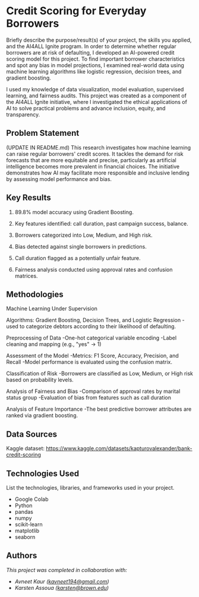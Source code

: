 # Credit Scoring for Everyday Borrowers
Briefly describe the purpose/result(s) of your project, the skills you applied, and the AI4ALL Ignite program.
In order to determine whether regular borrowers are at risk of defaulting, I developed an AI-powered credit scoring model for this project.  To find important borrower characteristics and spot any bias in model projections, I examined real-world data using machine learning algorithms like logistic regression, decision trees, and gradient boosting.

I used my knowledge of data visualization, model evaluation, supervised learning, and fairness audits.  This project was created as a component of the AI4ALL Ignite initiative, where I investigated the ethical applications of AI to solve practical problems and advance inclusion, equity, and transparency.


## Problem Statement <!--- do not change this line -->

(UPDATE IN README.md)
This research investigates how machine learning can raise regular borrowers' credit scores. It tackles the demand for risk forecasts that are more equitable and precise, particularly as artificial intelligence becomes more prevalent in financial choices. The initiative demonstrates how AI may facilitate more responsible and inclusive lending by assessing model performance and bias.

## Key Results <!--- do not change this line -->

1. 89.8% model accuracy using Gradient Boosting.

2. Key features identified: call duration, past campaign success, balance.

3. Borrowers categorized into Low, Medium, and High risk.

4. Bias detected against single borrowers in predictions.

5. Call duration flagged as a potentially unfair feature.

6. Fairness analysis conducted using approval rates and confusion matrices.


## Methodologies <!--- do not change this line -->

Machine Learning Under Supervision

 Algorithms: Gradient Boosting, Decision Trees, and Logistic Regression
 -used to categorize debtors according to their likelihood of defaulting.

 Preprocessing of Data
 -One-hot categorical variable encoding
 -Label cleaning and mapping (e.g., "yes" → 1)

 Assessment of the Model
-Metrics: F1 Score, Accuracy, Precision, and Recall
-Model performance is evaluated using the confusion matrix.

 Classification of Risk
-Borrowers are classified as Low, Medium, or High risk based on probability levels.

 Analysis of Fairness and Bias
-Comparison of approval rates by marital status group
-Evaluation of bias from features such as call duration

 Analysis of Feature Importance
-The best predictive borrower attributes are ranked via gradient boosting.

## Data Sources <!--- do not change this line -->

Kaggle dataset: https://www.kaggle.com/datasets/kapturovalexander/bank-credit-scoring

## Technologies Used <!--- do not change this line -->
List the technologies, libraries, and frameworks used in your project.
- Google Colab
- Python
- pandas
- numpy
- scikit-learn
- matplotlib
- seaborn


## Authors <!--- do not change this line -->

*This project was completed in collaboration with:*
- *Avneet Kaur  (kavneet194@gmail.com)*
- *Karsten Assoua (karsten@brown.edu)*

